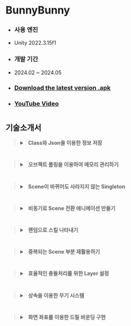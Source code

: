<!--
<p align="center">
    <img src="https://github.com/JeongHo16/BunnyBunny/assets/31890732/2dc2a1b0-88b8-4a0d-b4c6-f22faf98af6b" style="width:70%;"/>
</p>
-->
<h1>BunnyBunny</h1>

- ### 사용 엔진
- Unity 2022.3.15f1
- ### 개발 기간
- 2024.02 ~ 2024.05
- ### [Download the latest version .apk](https://github.com/JeongHo16/CottonCandyGrapes/releases/download/v1.1.1/Bunnyz_240612.apk)
- ### [YouTube Video](https://youtu.be/ccTnCZxCkPs)
#

## 기술소개서

<blockquote>  
  <details>
   <summary><b> &nbsp Class와 Json을 이용한 정보 저장 </b></summary>
   <p>
       <a href="https://github.com/JeongHo16/BunnyBunny/blob/main/Assets/_Scripts/UserInfo.cs">UserInfo.cs</a>
    유저 정보 관리 json 으로
    인게임과 json 연동 경험치, 골드
  </p>    
</details>
</blockquote>

#
<blockquote>  
  <details>
   <summary><b> &nbsp 오브젝트 풀링을 이용하여 메모리 관리하기 </summary>
     <p>
      - 몬스터 스폰
      - 총알 스폰
      - 사운드 
      로켓
      오브젝트 1개 on, off로 구현
    </p>    
  </details>
</blockquote>

#
<blockquote>  
  <details>
    <summary><b> &nbsp Scene이 바뀌어도 사라지지 않는 Singleton </summary>
     <p>
      AllSceneMgr
    </p>    
  </details>
</blockquote>

#
<blockquote>  
  <details>
   <summary><b> &nbsp 비동기로 Scene 전환 애니메이션 만들기 </summary>
     <p>
      이 섹션은 펼쳐질 때 보이는 내용입니다.
    </p>    
  </details>
</blockquote>

#
<blockquote>  
  <details>
   <summary><b> &nbsp 랜덤으로 스킬 나타내기 </summary>
     <p>
      스킬업 버튼
      랜덤으로 뜨기
    </p>    
  </details>
</blockquote>

#
<blockquote>  
  <details>
    <summary><b> &nbsp 중복되는 Scene 부분 재활용하기 </summary>
     <p>
      - UI
      기준 해상도 맞추고 가면 앵커 맞출 필요 없음
      UpLowUI가 반복되니깐 InGame 씬 제외하고 additive로 부르기
    </p>    
  </details>
</blockquote>

#
<blockquote>  
  <details>
   <summary><b> &nbsp 효율적인 충돌처리를 위한 Layer 설정 </summary>
     <p>      
      충돌 Layer 설정
      총알 - 몬스터
      몬스터 - 플레이어
    </p>    
  </details>
</blockquote>

#
<blockquote>  
  <details>
   <summary><b> &nbsp 상속을 이용한 무기 시스템 </summary>
     <p>
      3성 달성 후 1번 더 먹으면 진화
      Weapon 만들어 상속 하기
      WeaponMgr
    </p>    
  </details>
</blockquote>

#
<blockquote>  
  <details>
   <summary><b> &nbsp 화면 좌표를 이용한 드릴 바운딩 구현 </summary>
     <p>
      세로맵에서 못나가게 하는건 화면 좌표 아닌가? 
      화면 좌표 이용하는곳 찾아보기
    </p>    
  </details>
</blockquote>
